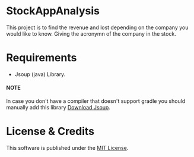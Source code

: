 # StockAppAnalysis

This project is to find the revenue and lost depending on the company you would like to know. Giving the acronymn of the company in the stock.

# Requirements 
- Jsoup (java) Library.



#### NOTE
In case you don't have a compiler that doesn't support gradle you should manually add this library
[Download Jsoup](https://jsoup.org/).


# License & Credits

This software is published under the [MIT License](http://en.wikipedia.org/wiki/MIT_License).
